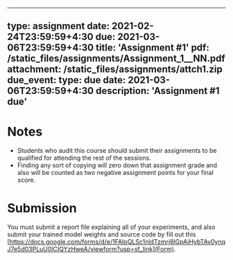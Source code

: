 
---
type: assignment
date: 2021-02-24T23:59:59+4:30
due: 2021-03-06T23:59:59+4:30
title: 'Assignment #1'
pdf: /static_files/assignments/Assignment_1__NN.pdf
attachment: /static_files/assignments/attch1.zip
due_event: 
    type: due
    date: 2021-03-06T23:59:59+4:30
    description: 'Assignment #1 due'
---


# Notes
- Students who audit this course should submit their assignments to be qualified for attending the rest of the sessions.
- Finding any sort of copying will zero down that assignment grade and also will be counted as two negative assignment points for your final score.
# Submission
You must submit a report file explaining all of your experiments, and also submit your trained model weights and source code by fill out this [https://docs.google.com/forms/d/e/1FAIpQLSc1nldTzmrj8lGpAiHybTAv0ynqJ7e5d03PLuU0lCIQYzHweA/viewform?usp=sf_link](Form).


